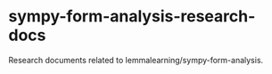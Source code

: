 # sympy-form-analysis-research-docs
Research documents related to lemmalearning/sympy-form-analysis.
